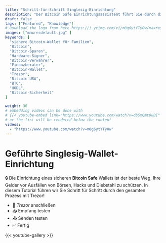 ```yaml
---
title: "Schritt-für-Schritt Singlesig-Einrichtung"
description: "Der Bitcoin Safe Einrichtungsassistent führt Sie durch die Schritte zur Erstellung eines Singlesig-Bitcoin-Wallets"
draft: false
tags: ["Featured", "Knowledge"]
# Download the logo from here https://i.ytimg.com/vi/m0g6ytYTy0w/maxresdefault.jpg
images: ["maxresdefault.jpg" ]
keywords: [
  "sichere Bitcoin-Wallet für Familien",
  "Bitcoin",
  "Bitcoin-Sparen",
  "Hardware-Signer",
  "Bitcoin-Verwahrer",
  "Finanzberater",
  "Bitcoin-Wallet",
  "Trezor",
  "Bitcoin USA",
  "BTC",
  "HODL",
  "Bitcoin-Sicherheit"
]

weight: 30
# embedding videos can be done with 
# {{< youtube-embed link="https://www.youtube.com/watch?v=dbSmQmt0uDI" >}}
# or the list will be rendered below the content
videos:
  - "https://www.youtube.com/watch?v=m0g6ytYTy0w"
---
```



# Geführte Singlesig-Wallet-Einrichtung

🔒 Die Einrichtung eines sicheren **Bitcoin Safe** Wallets ist der beste Weg, Ihre Gelder vor Ausfällen von Börsen, Hacks und Diebstahl zu schützen. In diesem Tutorial führen wir Sie Schritt für Schritt durch den gesamten Prozess mit Trezor!
 


- 🔐 *Trezor* anschließen
- 📥 Empfang testen
- 📤 Senden testen
- ✅ Fertig
 

{{< youtube-gallery >}}